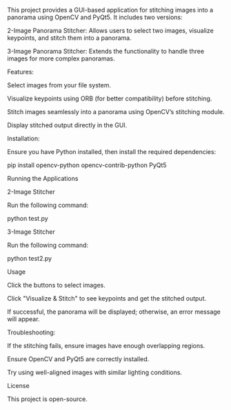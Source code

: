 This project provides a GUI-based application for stitching images into a panorama using OpenCV and PyQt5. It includes two versions:

2-Image Panorama Stitcher: Allows users to select two images, visualize keypoints, and stitch them into a panorama.

3-Image Panorama Stitcher: Extends the functionality to handle three images for more complex panoramas.

Features:

Select images from your file system.

Visualize keypoints using ORB (for better compatibility) before stitching.

Stitch images seamlessly into a panorama using OpenCV’s stitching module.

Display stitched output directly in the GUI.

Installation:

Ensure you have Python installed, then install the required dependencies:

pip install opencv-python opencv-contrib-python PyQt5

Running the Applications

2-Image Stitcher

Run the following command:

python test.py


3-Image Stitcher

Run the following command:

python test2.py

Usage

Click the buttons to select images.

Click "Visualize & Stitch" to see keypoints and get the stitched output.

If successful, the panorama will be displayed; otherwise, an error message will appear.


Troubleshooting:

If the stitching fails, ensure images have enough overlapping regions.

Ensure OpenCV and PyQt5 are correctly installed.

Try using well-aligned images with similar lighting conditions.

License

This project is open-source.


